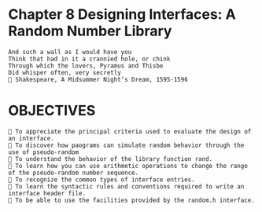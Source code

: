 # Chapter 8 Designing Interfaces: A Random Number Library
    And such a wall as I would have you
    Think that had in it a crannied hole, or chink
    Through which the lovers, Pyramus and Thisbe
    Did whisper often, very secretly
     Shakespeare, A Midsummer Night’s Dream, 1595-1596
# OBJECTIVES
     To appreciate the principal criteria used to evaluate the design of an interface.
     To discover how paograms can simulate random behavior through the use of pseudo-random
     To understand the behavior of the library function rand.
     To learn how you can use arithmetic operations to change the range of the pseudo-random number sequence.
     To recognize the common types of interface entries.
     To learn the syntactic rules and conventions required to write an interface header file.
     To be able to use the facilities provided by the random.h interface.